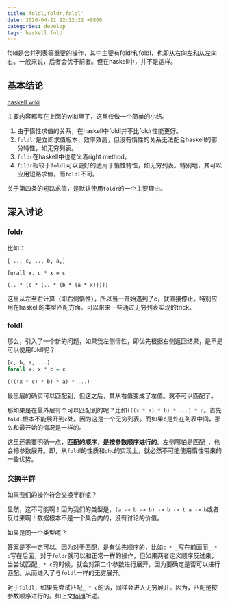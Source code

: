 ```yaml
---
title: foldl,foldr,foldl'
date: 2020-04-21 22:12:22 +0800
categories: develop
tags: haskell fold
---
```


fold是合并列表等重要的操作，其中主要有foldr和foldl，也即从右向左和从左向右。一般来说，后者会优于前者。但在haskell中，并不是这样。

<!-- more -->

## 基本结论

[haskell wiki](https://wiki.haskell.org/Foldr_Foldl_Foldl%27)

主要内容都写在上面的wiki里了，这里仅做一个简单的小结。

1. 由于惰性求值的关系，在haskell中foldl并不比foldr性能更好。
2. `foldl'`是立即求值版本，效率效高，但没有惰性的关系无法配合haskell的部分特性，如无穷列表。
3. `foldr`在haskell中也意义着right method。
4. `foldr`相较于`foldl`可以更好的适用于惰性特性，如无穷列表。特别地，其可以应用短路求值，而`foldl`不可。

关于第四条的短路求值，是默认使用`foldr`的一个主要理由。

## 深入讨论
### foldr

比如：

```
[ .., c, .., b, a,]

forall x. c * x = c

(.. * (c * (.. * (b * (a * x)))))
```

这里从左至右计算（即右侧惰性），所以当一开始遇到了c，就直接停止。特别应用在haskell的类型匹配方面。可以带来一些通过无穷列表实现的trick。


### foldl

那么，引入了一个新的问题，如果我左侧惰性，即优先根据右侧返回结果，是不是可以使用foldl呢？

```haskell
[c, b, a, ...]
forall x. x * c = c

((((x * c) * b) * a) * ...)
```

最里层的确实可以匹配到，但这之后，其从右值变成了左值。就不可以匹配了。

那如果是在最外层有个可以匹配到的呢？比如`(((x * a) * b) * ...) * c`。首先`foldl`根本不能展开到`c`处。因为这是一个无穷列表。而如果c是处在列表中间，那么和最开始的情况是一样的。

这里还需要明确一点，__匹配的顺序，是按参数顺序进行的__。左侧哪怕是匹配`_`，也会把参数展开。即，从`fold`l的性质和`ghc`的实现上，就必然不可能使用惰性带来的一些优势。

### 交换半群

如果我们的操作符合交换半群呢？

显然，这不可能啊！因为我们的类型是，`(a -> b -> b) -> b -> t a -> b`或者反过来啊！数据根本不是一个集合内的，没有讨论的价值。

如果是同一个类型呢？

答案是不一定可以。因为对于匹配，是有优先顺序的，比如`c * _`写在前面而`_ * c`写在后面，对于`foldr`就可以和正常一样的操作，但如果两者定义顺序反过来，当尝试匹配`_ * c`的时候，就会对第二个参数进行展开，因为要确定是否可以进行匹配。从而进入了与`foldl`一样的无穷展开。

对于`foldl`，如果先尝试匹配`_ * c`的话，同样会进入无穷展开。因为，匹配是按参数顺序进行的。如上文[foldl](#foldl)所述。
